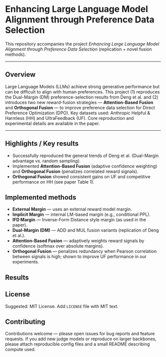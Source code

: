 

# Enhancing Large Language Model Alignment through Preference Data Selection

This repository accompanies the project *Enhancing Large Language Model Alignment through Preference Data Selection* (replication + novel fusion methods).&#x20;

---

## Overview

Large Language Models (LLMs) achieve strong generative performance but can be difficult to align with human preferences. This project (1) reproduces the Dual-Margin (DM) preference-selection results from Deng et al. and (2) introduces two new reward-fusion strategies — **Attention-Based Fusion** and **Orthogonal Fusion** — to improve preference data selection for Direct Preference Optimization (DPO). Key datasets used: Anthropic Helpful & Harmless (HH) and UltraFeedback (UF). Core reproduction and experimental details are available in the paper.&#x20;

---

## Highlights / Key results

* Successfully reproduced the general trends of Deng et al. (Dual-Margin advantage vs. random sampling).&#x20;
* Implemented **Attention-Based Fusion** (adaptive confidence weighting) and **Orthogonal Fusion** (penalizes correlated reward signals).
* **Orthogonal Fusion** showed consistent gains on UF and competitive performance on HH (see paper Table 1).&#x20;



## Implemented methods

* **External Margin** — uses an external reward model margin.&#x20;
* **Implicit Margin** — internal LM-based margin (e.g., conditional PPL).&#x20;
* **IFD Margin** — Inverse-Form Distance style margin (as used in the paper).&#x20;
* **Dual-Margin (DM)** — ADD and MUL fusion variants (replication of Deng et al.).&#x20;
* **Attention-Based Fusion** — adaptively weights reward signals by confidence (softmax over absolute margins).&#x20;
* **Orthogonal Fusion** — penalizes redundancy when Pearson correlation between signals is high; shown to improve UF performance in our experiments.&#x20;


## Results


## License

Suggested: MIT License. Add `LICENSE` file with MIT text.


## Contributing

Contributions welcome — please open issues for bug reports and feature requests. If you add new judge models or reproduce on larger backbones, please attach reproducible config files and a small README describing compute used.

